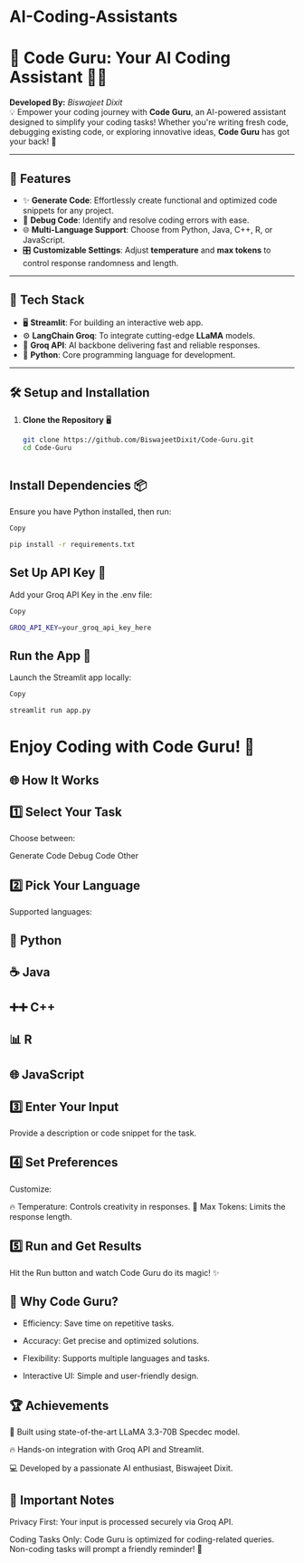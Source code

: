 # AI-Coding-Assistants

# 🚀 **Code Guru: Your AI Coding Assistant** 🧑‍💻

**Developed By:** *Biswajeet Dixit*  
💡 Empower your coding journey with **Code Guru**, an AI-powered assistant designed to simplify your coding tasks! Whether you're writing fresh code, debugging existing code, or exploring innovative ideas, **Code Guru** has got your back! 🎉

---

## 🌟 **Features**
- ✨ **Generate Code**: Effortlessly create functional and optimized code snippets for any project.
- 🐞 **Debug Code**: Identify and resolve coding errors with ease.
- 🌐 **Multi-Language Support**: Choose from Python, Java, C++, R, or JavaScript.
- 🎛️ **Customizable Settings**: Adjust **temperature** and **max tokens** to control response randomness and length.

---

## 🔧 **Tech Stack**
- 🖥️ **Streamlit**: For building an interactive web app.
- ⚙️ **LangChain Groq**: To integrate cutting-edge **LLaMA** models.
- 📡 **Groq API**: AI backbone delivering fast and reliable responses.
- 🐍 **Python**: Core programming language for development.

---

## 🛠️ **Setup and Installation**

1. **Clone the Repository** 🖥️  
   ```bash
   git clone https://github.com/BiswajeetDixit/Code-Guru.git
   cd Code-Guru



## **Install Dependencies** 📦
Ensure you have Python installed, then run:

```bash
Copy

pip install -r requirements.txt
```

## **Set Up API Key** 🔑
Add your Groq API Key in the .env file:

```bash
Copy

GROQ_API_KEY=your_groq_api_key_here
```
## **Run the App** 🚀
Launch the Streamlit app locally:

```bash
Copy

streamlit run app.py
```
# Enjoy Coding with Code Guru! 🎉


## 🌐 How It Works
## 1️⃣ Select Your Task
Choose between:

Generate Code
Debug Code
Other
## 2️⃣ Pick Your Language
Supported languages:

## 🐍 Python
## ☕ Java
## ➕➕ C++
## 📊 R
## 🌐 JavaScript



## 3️⃣ Enter Your Input
Provide a description or code snippet for the task.

## 4️⃣ Set Preferences
Customize:

🔥 Temperature: Controls creativity in responses.
📏 Max Tokens: Limits the response length.
## 5️⃣ Run and Get Results
Hit the Run button and watch Code Guru do its magic! ✨



## 🤖 Why Code Guru?
- Efficiency: Save time on repetitive tasks.

- Accuracy: Get precise and optimized solutions.

- Flexibility: Supports multiple languages and tasks.

- Interactive UI: Simple and user-friendly design.


## 🏆 Achievements
🌟 Built using state-of-the-art LLaMA 3.3-70B Specdec model.

🔥 Hands-on integration with Groq API and Streamlit.

💻 Developed by a passionate AI enthusiast, Biswajeet Dixit.


## 🚨 Important Notes
Privacy First: Your input is processed securely via Groq API.

Coding Tasks Only: Code Guru is optimized for coding-related queries. Non-coding tasks will prompt a friendly reminder! 🛑

